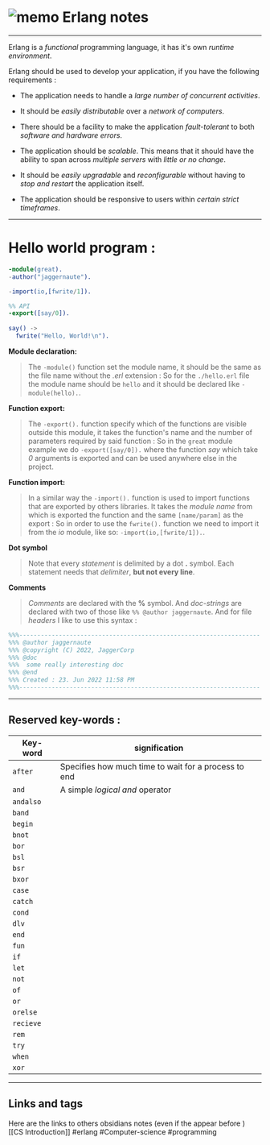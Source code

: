 # ![memo](https://github.githubassets.com/images/icons/emoji/unicode/1f4dd.png) Erlang notes
---

Erlang is a *functional* programming language, it has it's own *runtime environment*.

Erlang should be used to develop your application, if you have the following requirements :
- The application needs to handle a *large number of concurrent activities*.

- It should be *easily distributable* over a *network of computers*.

- There should be a facility to make the application *fault-tolerant* to both *software and hardware errors*.

- The application should be *scalable*. This means that it should have the ability to span across *multiple servers* with *little or no change*.
   
- It should be *easily upgradable* and *reconfigurable* without having to *stop and restart* the application itself.
 
- The application should be responsive to users within *certain strict timeframes*.

---

# Hello world program :

```erlang
-module(great).  
-author("jaggernaute").  

-import(io,[fwrite/1]).

%% API  
-export([say/0]).
  
say() ->  
  fwrite("Hello, World!\n").  
```

**Module declaration:**
> The `-module()` function set the module name, it should be the same as the file name without the *.erl* extension :
  So for the `./hello.erl` file the module name should be `hello` and it should be declared like `-module(hello).`.

**Function export:**
> The `-export().` function specify which of the functions are visible outside this module, it takes the function's name and the number of parameters required by said function  :
  So in the `great` module example we do `-export([say/0]).` where the function *say* which take *0* arguments is exported and can be used anywhere else in the project.

**Function import:**
> In a similar way the `-import().` function is used to import functions that are exported by others libraries. It takes the *module name* from which is exported the function and the same `[name/param]` as the export :
  So in order to use the `fwrite().` function we need to import it from the *io* module, like so: `-import(io,[fwrite/1]).`.

**Dot symbol**
> Note that every *statement* is delimited by a dot **.** symbol. Each statement needs that *delimiter*, **but not every line**.

**Comments**
> *Comments* are declared with the **%** symbol. And *doc-strings* are declared with two of those like `%% @author jaggernaute`. And for file *headers* I like to use this syntax :
```erlang 
%%%-------------------------------------------------------------------  
%%% @author jaggernaute  
%%% @copyright (C) 2022, JaggerCorp  
%%% @doc  
%%%  some really interesting doc
%%% @end  
%%% Created : 23. Jun 2022 11:58 PM  
%%%-------------------------------------------------------------------
```

---

## Reserved key-words :

| Key-word  | signification                                        |
| --------- | ---------------------------------------------------- |
| `after`   | Specifies how much time to wait for a process to end |
| `and`     | A simple *logical and* operator                      |
| `andalso` |                                                      |
| `band`    |                                                      |
| `begin`   |                                                      |
| `bnot`    |                                                      |
| `bor`     |                                                      |
| `bsl`     |                                                      |
| `bsr`     |                                                      |
| `bxor`    |                                                      |
| `case`    |                                                      |
| `catch`   |                                                      |
| `cond`    |                                                      |
| `dlv`     |                                                      |
| `end`     |                                                      |
| `fun`     |                                                      |
| `if`      |                                                      |
| `let`     |                                                      |
| `not`     |                                                      |
| `of`      |                                                      |
| `or`      |                                                      |
| `orelse`  |                                                      |
| `recieve` |                                                      |
| `rem`     |                                                      |
| `try`     |                                                      |
| `when`    |                                                      |
| `xor`     |                                                      |



---
## Links and tags
Here are the links to others obsidians notes (even if the appear before )
[[CS Introduction]]
#erlang #Computer-science #programming 